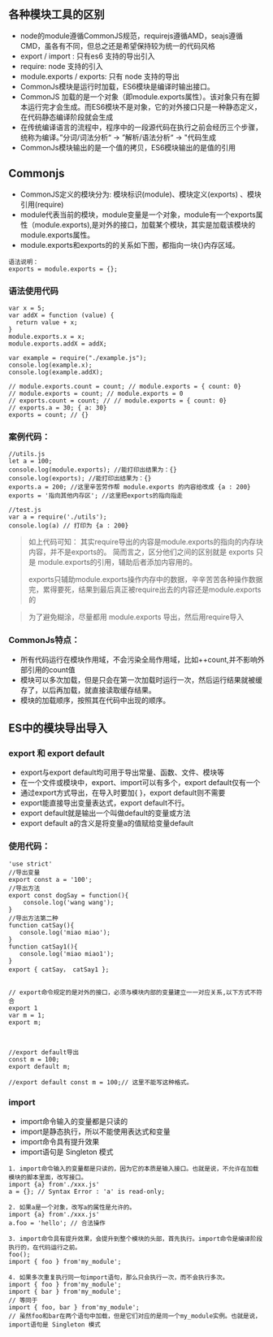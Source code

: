 ## 各种模块工具的区别
+ node的module遵循CommonJS规范，requirejs遵循AMD，seajs遵循CMD，虽各有不同，但总之还是希望保持较为统一的代码风格
+ export / import : 只有es6 支持的导出引入
+ require: node 支持的引入
+ module.exports / exports: 只有 node 支持的导出
+ CommonJs模块是运行时加载，ES6模块是编译时输出接口。
+  CommonJS 加载的是一个对象（即module.exports属性）。该对象只有在脚本运行完才会生成。而ES6模块不是对象，它的对外接口只是一种静态定义，在代码静态编译阶段就会生成
+  在传统编译语言的流程中，程序中的一段源代码在执行之前会经历三个步骤，统称为编译。”分词/词法分析“ -> ”解析/语法分析“ -> "代码生成
+  CommonJs模块输出的是一个值的拷贝，ES6模块输出的是值的引用

## Commonjs
+ CommonJS定义的模块分为: 模块标识(module)、模块定义(exports) 、模块引用(require)
+ module代表当前的模块，module变量是一个对象，module有一个exports属性（module.exports),是对外的接口，加载某个模块，其实是加载该模块的module.exports属性。
+ module.exports和exports的的关系如下图，都指向一块{}内存区域。
```
语法说明：
exports = module.exports = {};
```
### 语法使用代码
```
var x = 5;
var addX = function (value) {
  return value + x;
}
module.exports.x = x;
module.exports.addX = addX;

var example = require("./example.js");
console.log(example.x);
console.log(example.addX);

// module.exports.count = count; // module.exports = { count: 0}
// module.exports = count; // module.exports = 0
// exports.count = count; // // module.exports = { count: 0}
// exports.a = 30; { a: 30}
exports = count; // {}
```
### 案例代码：
```
//utils.js
let a = 100;
console.log(module.exports); //能打印出结果为：{}
console.log(exports); //能打印出结果为：{}
exports.a = 200; //这里辛苦劳作帮 module.exports 的内容给改成 {a : 200}
exports = '指向其他内存区'; //这里把exports的指向指走

//test.js
var a = require('./utils');
console.log(a) // 打印为 {a : 200}
```
> 如上代码可知： 其实require导出的内容是module.exports的指向的内存块内容，并不是exports的。 简而言之，区分他们之间的区别就是 exports 只是 module.exports的引用，辅助后者添加内容用的。
>
> exports只辅助module.exports操作内存中的数据，辛辛苦苦各种操作数据完，累得要死，结果到最后真正被require出去的内容还是module.exports的

> 为了避免糊涂，尽量都用 module.exports 导出，然后用require导入
### CommonJs特点：
+ 所有代码运行在模块作用域，不会污染全局作用域，比如++count,并不影响外部引用的count值
+ 模块可以多次加载，但是只会在第一次加载时运行一次，然后运行结果就被缓存了，以后再加载，就直接读取缓存结果。
+ 模块的加载顺序，按照其在代码中出现的顺序。

## ES中的模块导出导入
### export 和 export default
+ export与export default均可用于导出常量、函数、文件、模块等
+ 在一个文件或模块中，export、import可以有多个，export default仅有一个
+ 通过export方式导出，在导入时要加{ }，export default则不需要
+ export能直接导出变量表达式，export default不行。
+ export default就是输出一个叫做default的变量或方法
+ export default a的含义是将变量a的值赋给变量default
### 使用代码：
```
'use strict'
//导出变量
export const a = '100';
//导出方法
export const dogSay = function(){
    console.log('wang wang');
}
//导出方法第二种
function catSay(){
   console.log('miao miao');
}
function catSay1(){
   console.log('miao miao1');
}
export { catSay， catSay1 };


// export命令规定的是对外的接口，必须与模块内部的变量建立一一对应关系,以下方式不符合
export 1
var m = 1;
export m;



//export default导出
const m = 100;
export default m;

//export default const m = 100;// 这里不能写这种格式。
```

### import
+ import命令输入的变量都是只读的
+ import是静态执行，所以不能使用表达式和变量
+ import命令具有提升效果
+ import语句是 Singleton 模式

```
1. import命令输入的变量都是只读的，因为它的本质是输入接口。也就是说，不允许在加载模块的脚本里面，改写接口。
import {a} from'./xxx.js'
a = {}; // Syntax Error : 'a' is read-only;

2. 如果a是一个对象，改写a的属性是允许的。
import {a} from'./xxx.js'
a.foo = 'hello'; // 合法操作

3. import命令具有提升效果，会提升到整个模块的头部，首先执行。import命令是编译阶段执行的，在代码运行之前。
foo();
import { foo } from'my_module';

4. 如果多次重复执行同一句import语句，那么只会执行一次，而不会执行多次。
import { foo } from'my_module';
import { bar } from'my_module';
// 等同于
import { foo, bar } from'my_module';
// 虽然foo和bar在两个语句中加载，但是它们对应的是同一个my_module实例。也就是说，import语句是 Singleton 模式
```

